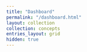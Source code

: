 ```yaml
---
title: "Dashboard"
permalink: "/dashboard.html"
layout: collection
collection: concepts
entries_layout: grid
hidden: true
---
```

